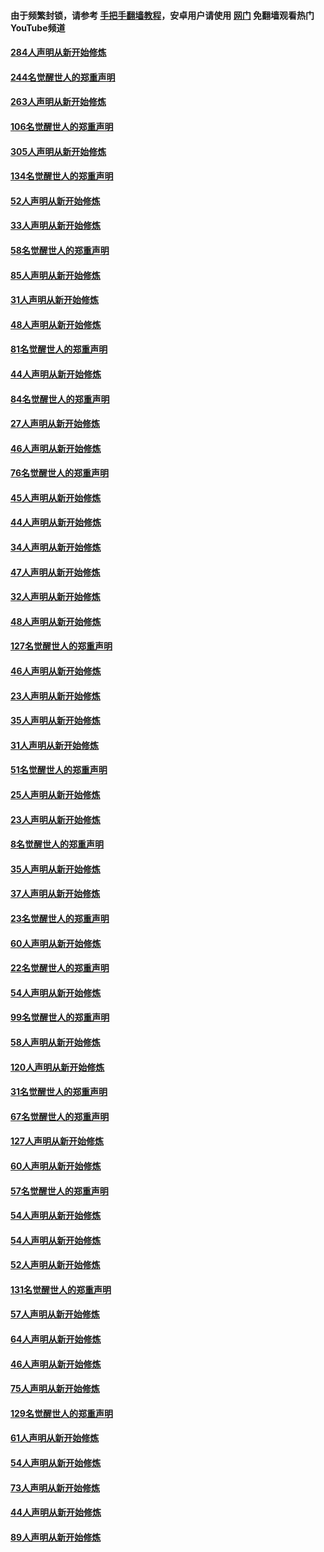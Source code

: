 #### 由于频繁封锁，请参考 [手把手翻墙教程](https://github.com/gfw-breaker/guides/wiki/)，安卓用户请使用 [网门](https://github.com/gfw-breaker/nogfw/blob/master/dl.md?t=03301600) 免翻墙观看热门YouTube频道 

#### [284人声明从新开始修炼](../pages/91/422707.md?t=03301600) 

#### [244名觉醒世人的郑重声明](../pages/91/422706.md?t=03301600) 

#### [263人声明从新开始修炼](../pages/91/422553.md?t=03301600) 

#### [106名觉醒世人的郑重声明](../pages/91/422552.md?t=03301600) 

#### [305人声明从新开始修炼](../pages/91/422153.md?t=03301600) 

#### [134名觉醒世人的郑重声明](../pages/91/422152.md?t=03301600) 

#### [52人声明从新开始修炼](../pages/91/421846.md?t=03301600) 

#### [33人声明从新开始修炼](../pages/91/421804.md?t=03301600) 

#### [58名觉醒世人的郑重声明](../pages/91/421845.md?t=03301600) 

#### [85人声明从新开始修炼](../pages/91/421769.md?t=03301600) 

#### [31人声明从新开始修炼](../pages/91/421763.md?t=03301600) 

#### [48人声明从新开始修炼](../pages/91/421605.md?t=03301600) 

#### [81名觉醒世人的郑重声明](../pages/91/421656.md?t=03301600) 

#### [44人声明从新开始修炼](../pages/91/421544.md?t=03301600) 

#### [84名觉醒世人的郑重声明](../pages/91/421543.md?t=03301600) 

#### [27人声明从新开始修炼](../pages/91/421465.md?t=03301600) 

#### [46人声明从新开始修炼](../pages/91/421454.md?t=03301600) 

#### [76名觉醒世人的郑重声明](../pages/91/421453.md?t=03301600) 

#### [45人声明从新开始修炼](../pages/91/421452.md?t=03301600) 

#### [44人声明从新开始修炼](../pages/91/421422.md?t=03301600) 

#### [34人声明从新开始修炼](../pages/91/421322.md?t=03301600) 

#### [47人声明从新开始修炼](../pages/91/421264.md?t=03301600) 

#### [32人声明从新开始修炼](../pages/91/421225.md?t=03301600) 

#### [48人声明从新开始修炼](../pages/91/421202.md?t=03301600) 

#### [127名觉醒世人的郑重声明](../pages/91/421224.md?t=03301600) 

#### [46人声明从新开始修炼](../pages/91/421203.md?t=03301600) 

#### [23人声明从新开始修炼](../pages/91/421138.md?t=03301600) 

#### [35人声明从新开始修炼](../pages/91/421122.md?t=03301600) 

#### [31人声明从新开始修炼](../pages/91/421081.md?t=03301600) 

#### [51名觉醒世人的郑重声明](../pages/91/421080.md?t=03301600) 

#### [25人声明从新开始修炼](../pages/91/421020.md?t=03301600) 

#### [23人声明从新开始修炼](../pages/91/420884.md?t=03301600) 

#### [8名觉醒世人的郑重声明](../pages/91/420883.md?t=03301600) 

#### [35人声明从新开始修炼](../pages/91/420809.md?t=03301600) 

#### [37人声明从新开始修炼](../pages/91/420766.md?t=03301600) 

#### [23名觉醒世人的郑重声明](../pages/91/420765.md?t=03301600) 

#### [60人声明从新开始修炼](../pages/91/420727.md?t=03301600) 

#### [22名觉醒世人的郑重声明](../pages/91/420726.md?t=03301600) 

#### [54人声明从新开始修炼](../pages/91/420529.md?t=03301600) 

#### [99名觉醒世人的郑重声明](../pages/91/420528.md?t=03301600) 

#### [58人声明从新开始修炼](../pages/91/420198.md?t=03301600) 

#### [120人声明从新开始修炼](../pages/91/420141.md?t=03301600) 

#### [31名觉醒世人的郑重声明](../pages/91/420197.md?t=03301600) 

#### [67名觉醒世人的郑重声明](../pages/91/420140.md?t=03301600) 

#### [127人声明从新开始修炼](../pages/91/420082.md?t=03301600) 

#### [60人声明从新开始修炼](../pages/91/420081.md?t=03301600) 

#### [57名觉醒世人的郑重声明](../pages/91/420080.md?t=03301600) 

#### [54人声明从新开始修炼](../pages/91/419533.md?t=03301600) 

#### [54人声明从新开始修炼](../pages/91/419532.md?t=03301600) 

#### [52人声明从新开始修炼](../pages/91/419531.md?t=03301600) 

#### [131名觉醒世人的郑重声明](../pages/91/419530.md?t=03301600) 

#### [57人声明从新开始修炼](../pages/91/419430.md?t=03301600) 

#### [64人声明从新开始修炼](../pages/91/419429.md?t=03301600) 

#### [46人声明从新开始修炼](../pages/91/419428.md?t=03301600) 

#### [75人声明从新开始修炼](../pages/91/419427.md?t=03301600) 

#### [129名觉醒世人的郑重声明](../pages/91/419426.md?t=03301600) 

#### [61人声明从新开始修炼](../pages/91/419198.md?t=03301600) 

#### [54人声明从新开始修炼](../pages/91/419197.md?t=03301600) 

#### [73人声明从新开始修炼](../pages/91/419196.md?t=03301600) 

#### [44人声明从新开始修炼](../pages/91/419075.md?t=03301600) 

#### [89人声明从新开始修炼](../pages/91/419074.md?t=03301600) 

